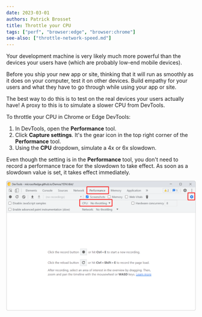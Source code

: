 ```yaml
---
date: 2023-03-01
authors: Patrick Brosset
title: Throttle your CPU
tags: ["perf", "browser:edge", "browser:chrome"]
see-also: ["throttle-network-speed.md"]
---
```

Your development machine is very likely much more powerful than the devices your users have (which are probably low-end mobile devices).

Before you ship your new app or site, thinking that it will run as smoothly as it does on your computer, test it on other devices. Build empathy for your users and what they have to go through while using your app or site.

The best way to do this is to test on the real devices your users actually have! A proxy to this is to simulate a slower CPU from DevTools.

To throttle your CPU in Chrome or Edge DevTools:

1. In DevTools, open the **Performance** tool.
1. Click **Capture settings**. It's the gear icon in the top right corner of the **Performance** tool.
1. Using the **CPU** dropdown, simulate a 4x or 6x slowdown.

Even though the setting is in the **Performance** tool, you don't need to record a performance trace for the slowdown to take effect. As soon as a slowdown value is set, it takes effect immediately.

![The Performance tool in Chrome showing the CPU throttling drop-down.](../../assets/img/throttle-cpu.png)
